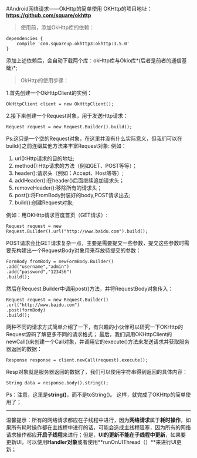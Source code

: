 #Android网络请求——OkHttp的简单使用
OKHttp的项目地址：**https://github.com/square/okhttp**

> 使用前，添加OkHttp库的依赖：

```
dependencies {
    compile 'com.squareup.okhttp3:okhttp:3.5.0'
}
```
添加上述依赖后，会自动下载两个库：okHttp库与Okio库*(后者是前者的通信基础)*;

> OkHttp的使用步骤：

1.首先创建一个OkHttpClient的实例：

```
OkHttpClient client = new OkHttpClient();
```
2.接下来创建一个Request对象，用于发送Http请求：

```
Request request = new Request.Builder().build();
```
Ps:这只是一个空的Request对象，在这里并没有什么实际意义，但我们可以在build()之前连缀其他方法来丰富Request对象:
例如：

 1. url():Http请求的目的地址;
 2. method():Http请求的方法（例如GET、POST等等）；
 3. header():请求头（例如：Accept、Host等等）;
 4. addHeader():在header()后面继续追加请求头；
 5. removeHeader():移除所有的请求头； 
 6. post():将FromBody封装好的body,POST请求出去;
 7. build():创建Request对象;

例如：用OKHttp请求百度首页（GET请求）:

```
Request request = new Request.Builder().url("http://www.baidu.com").build();
```
POST请求会比GET请求复杂一点，主要是需要提交一些参数，提交这些参数时需要先构建出一个RequestBody对象用来存放待提交的参数：

```
FormBody fromBody = newFormBody.Builder()
.add("username","admin")
.add("password","123456")
.build();
```
然后在Request.Builder中调用post()方法，并将RequestBody对象传入：

```
Request request = new Request.Builder()
.url("http://www.baidu.com")
.post(formBody)
.build();
```
两种不同的请求方式简单介绍了一下，有兴趣的小伙伴可以研究一下OKHttp的Request源码了解更多不同的请求格式；
最后，我们调用OKHttpClient的newCall()来创建一个Call对象，并调用它的execute()方法来发送请求并获取服务器返回的数据：

```
Response response = client.newCall(request).execute();
```
Resp对象就是服务器返回的数据了，我们可以使用字符串得到返回的具体内容：

```
String data = response.body().string();
```
Ps：注意，这里是**string()**，而不是toString()。
这样，就完成了OKHttp的简单使用了；

----------
温馨提示：所有的网络请求都应在子线程中进行，因为**网络请求**属于**耗时操作**，如果所有耗时操作都在主线程中进行的话，可能会造成主线程阻塞，因为所有的网络请求操作都应**开启子线程**来进行；但是，**UI的更新不能在子线程中更新**，如果要更新UI，可以使用**Handler对象**或者使用**runOnUIThread（）**来进行UI更新；
